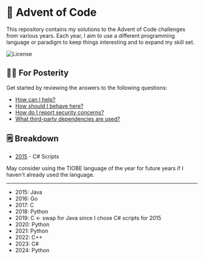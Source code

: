 # 🎄 Advent of Code

This repository contains my solutions to the Advent of Code challenges from various years. Each year, I aim to use a different programming language or paradigm to keep things interesting and to expand my skill set.

![License](https://img.shields.io/github/license/tacosontitan/advent-of-code?logo=github&style=for-the-badge)

## 💁‍♀️ For Posterity

Get started by reviewing the answers to the following questions:

- [How can I help?](./CONTRIBUTING.md)
- [How should I behave here?](./CODE_OF_CONDUCT.md)
- [How do I report security concerns?](./SECURITY.md)
- [What third-party dependencies are used?](./NOTICES.md)

## 🗒️ Breakdown

- [2015](./puzzles/2015/README.md) - C# Scripts

May consider using the TIOBE language of the year for future years if I haven't already used the language.

---

- 2015: Java
- 2016: Go
- 2017: C
- 2018: Python
- 2019: C <- swap for Java since I chose C# scripts for 2015
- 2020: Python
- 2021: Python
- 2022: C++
- 2023: C#
- 2024: Python
